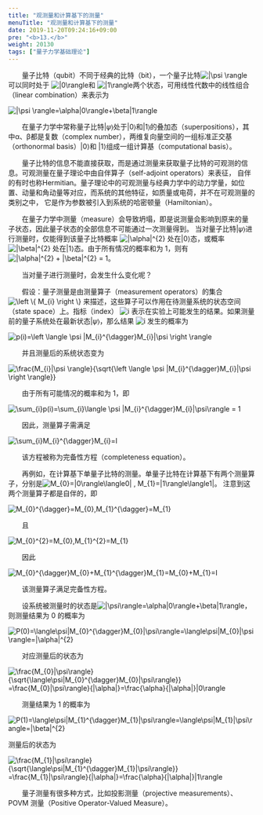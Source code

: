 ```yaml
---
title: "观测量和计算基下的测量"
menuTitle: "观测量和计算基下的测量"
date: 2019-11-20T09:24:16+09:00
pre: "<b>13.</b>"
weight: 20130
tags: ["量子力学基础理论"]
---
```


&emsp;&emsp;量子比特（qubit）不同于经典的比特（bit），一个量子比特<img src="https://latex.codecogs.com/gif.latex?\inline&space;|\psi&space;\rangle" title="|\psi \rangle" style="margin: auto; display: inline;"/>
可以同时处于
<img src="https://latex.codecogs.com/gif.latex?\inline&space;|0\rangle" title="|0\rangle" style="margin: auto; display: inline;"/>和
<img src="https://latex.codecogs.com/gif.latex?\inline&space;|1\rangle" title="|1\rangle" style="margin: auto; display: inline;"/>两个状态，可用线性代数中的线性组合（linear combination）来表示为

<img src="https://latex.codecogs.com/gif.latex?\inline&space;\dpi{150}&space;|\psi&space;\rangle=\alpha|0\rangle&plus;\beta|1\rangle" title="|\psi \rangle=\alpha|0\rangle+\beta|1\rangle" />

&emsp;&emsp;在量子力学中常称量子比特|𝜓⟩处于|0⟩和|1⟩的叠加态（superpositions），其中α、β都是复数（complex number），两维复向量空间的一组标准正交基（orthonormal basis）|0⟩和 |1⟩组成一组计算基（computational basis）。

&emsp;&emsp;量子比特的信息不能直接获取，而是通过测量来获取量子比特的可观测的信息。可观测量在量子理论中由自伴算子（self-adjoint operators）来表征，
自伴的有时也称Hermitian。量子理论中的可观测量与经典力学中的动力学量，如位置、动量和角动量等对应，而系统的其他特征，如质量或电荷，并不在可观测量的类别之中，
它是作为参数被引入到系统的哈密顿量（Hamiltonian）。

&emsp;&emsp;在量子力学中测量（measure）会导致坍塌，即是说测量会影响到原来的量子状态，因此量子状态的全部信息不可能通过一次测量得到。
当对量子比特|𝜓⟩进行测量时，仅能得到该量子比特概率
<img src="https://latex.codecogs.com/gif.latex?\inline&space;|\alpha|^{2}" title="|\alpha|^{2}" style="margin: auto; display: inline;"/>
处在|0⟩态，或概率
<img src="https://latex.codecogs.com/gif.latex?\inline&space;|\beta|^{2}" title="|\beta|^{2}" style="margin: auto; display: inline;"/>
处在|1⟩态。由于所有情况的概率和为 1，则有<img src="https://latex.codecogs.com/gif.latex?\inline&space;|\alpha|^{2}&space;&plus;&space;|\beta|^{2}&space;=&space;1" title="|\alpha|^{2} + |\beta|^{2} = 1" style="margin: auto; display: inline;"/>。

&emsp;&emsp;当对量子进行测量时，会发生什么变化呢？

&emsp;&emsp;假设：量子测量是由测量算子（measurement operators）的集合
<img src="https://latex.codecogs.com/gif.latex?\inline&space;\dpi{120}&space;\left&space;\{&space;M_{i}&space;\right&space;\}" title="\left \{ M_{i} \right \}" style="margin: auto; display: inline;"/>
来描述，这些算子可以作用在待测量系统的状态空间（state space）上。指标（index）
<img src="https://latex.codecogs.com/gif.latex?\inline&space;\dpi{120}&space;i" title="i" style="margin: auto; display: inline;"/>
表示在实验上可能发生的结果。如果测量前的量子系统处在最新状态|𝜓⟩，那么结果
<img src="https://latex.codecogs.com/gif.latex?\inline&space;\dpi{120}&space;i" title="i" style="margin: auto; display: inline;"/>
发生的概率为

<img src="https://latex.codecogs.com/gif.latex?\inline&space;\dpi{150}&space;p(i)=\left&space;\langle&space;\psi&space;|M_{i}^{\dagger}M_{i}|\psi&space;\right&space;\rangle" title="p(i)=\left \langle \psi |M_{i}^{\dagger}M_{i}|\psi \right \rangle" />

&emsp;&emsp;并且测量后的系统状态变为

<img src="https://latex.codecogs.com/gif.latex?\inline&space;\dpi{150}&space;\frac{M_{i}|\psi&space;\rangle}{\sqrt{\left&space;\langle&space;\psi&space;|M_{i}^{\dagger}M_{i}|\psi&space;\right&space;\rangle}}" title="\frac{M_{i}|\psi \rangle}{\sqrt{\left \langle \psi |M_{i}^{\dagger}M_{i}|\psi \right \rangle}}" />

&emsp;&emsp;由于所有可能情况的概率和为 1，即

<img src="https://latex.codecogs.com/gif.latex?\inline&space;\dpi{150}&space;\sum_{i}p(i)=\sum_{i}\langle&space;\psi&space;|M_{i}^{\dagger}M_{i}|\psi\rangle&space;=&space;1" title="\sum_{i}p(i)=\sum_{i}\langle \psi |M_{i}^{\dagger}M_{i}|\psi\rangle = 1" />

&emsp;&emsp;因此，测量算子需满足

<img src="https://latex.codecogs.com/gif.latex?\inline&space;\dpi{150}&space;\sum_{i}M_{i}^{\dagger}M_{i}=I" title="\sum_{i}M_{i}^{\dagger}M_{i}=I" />

&emsp;&emsp;该方程被称为完备性方程（completeness equation）。

&emsp;&emsp;再例如，在计算基下单量子比特的测量。单量子比特在计算基下有两个测量算子，分别是<img src="https://latex.codecogs.com/gif.latex?\inline&space;\dpi{120}&space;M_{0}=|0\rangle\langle0|&space;,&space;M_{1}=|1\rangle\langle1|" title="M_{0}=|0\rangle\langle0| , M_{1}=|1\rangle\langle1|" />。
注意到这两个测量算子都是自伴的，即

<img src="https://latex.codecogs.com/gif.latex?\inline&space;\dpi{150}&space;M_{0}^{\dagger}=M_{0},M_{1}^{\dagger}=M_{1}" title="M_{0}^{\dagger}=M_{0},M_{1}^{\dagger}=M_{1}" />

&emsp;&emsp;且

<img src="https://latex.codecogs.com/gif.latex?\inline&space;\dpi{150}&space;M_{0}^{2}=M_{0},M_{1}^{2}=M_{1}" title="M_{0}^{2}=M_{0},M_{1}^{2}=M_{1}" />

&emsp;&emsp;因此

<img src="https://latex.codecogs.com/gif.latex?\inline&space;\dpi{150}&space;M_{0}^{\dagger}M_{0}&plus;M_{1}^{\dagger}M_{1}=M_{0}&plus;M_{1}=I" title="M_{0}^{\dagger}M_{0}+M_{1}^{\dagger}M_{1}=M_{0}+M_{1}=I" />

&emsp;&emsp;该测量算子满足完备性方程。

&emsp;&emsp;设系统被测量时的状态是<img src="https://latex.codecogs.com/gif.latex?\inline&space;\dpi{120}&space;|\psi\rangle=\alpha|0\rangle&plus;\beta|1\rangle" title="|\psi\rangle=\alpha|0\rangle+\beta|1\rangle" style="margin: auto; display: inline;"/>，
则测量结果为 0 的概率为

<img src="https://latex.codecogs.com/gif.latex?\inline&space;\dpi{150}&space;P(0)=\langle\psi|M_{0}^{\dagger}M_{0}|\psi\rangle=\langle\psi|M_{0}|\psi\rangle=|\alpha|^{2}" title="P(0)=\langle\psi|M_{0}^{\dagger}M_{0}|\psi\rangle=\langle\psi|M_{0}|\psi\rangle=|\alpha|^{2}" />

&emsp;&emsp;对应测量后的状态为

<img src="https://latex.codecogs.com/gif.latex?\inline&space;\dpi{150}&space;\frac{M_{0}|\psi\rangle}{\sqrt{\langle\psi|M_{0}^{\dagger}M_{0}|\psi\rangle}}&space;=\frac{M_{0}|\psi\rangle}{|\alpha|}=\frac{\alpha}{|\alpha|}|0\rangle" title="\frac{M_{0}|\psi\rangle}{\sqrt{\langle\psi|M_{0}^{\dagger}M_{0}|\psi\rangle}} =\frac{M_{0}|\psi\rangle}{|\alpha|}=\frac{\alpha}{|\alpha|}|0\rangle" />

&emsp;&emsp;测量结果为 1 的概率为

<img src="https://latex.codecogs.com/gif.latex?\inline&space;\dpi{150}&space;P(1)=\langle\psi|M_{1}^{\dagger}M_{1}|\psi\rangle=\langle\psi|M_{1}|\psi\rangle=|\beta|^{2}" title="P(1)=\langle\psi|M_{1}^{\dagger}M_{1}|\psi\rangle=\langle\psi|M_{1}|\psi\rangle=|\beta|^{2}" />

测量后的状态为

<img src="https://latex.codecogs.com/gif.latex?\inline&space;\dpi{150}&space;\frac{M_{1}|\psi\rangle}{\sqrt{\langle\psi|M_{1}^{\dagger}M_{1}|\psi\rangle}}&space;=\frac{M_{1}|\psi\rangle}{|\alpha|}=\frac{\alpha}{|\alpha|}|1\rangle" title="\frac{M_{1}|\psi\rangle}{\sqrt{\langle\psi|M_{1}^{\dagger}M_{1}|\psi\rangle}} =\frac{M_{1}|\psi\rangle}{|\alpha|}=\frac{\alpha}{|\alpha|}|1\rangle" />

&emsp;&emsp;量子测量有很多种方式，比如投影测量（projective measurements）、POVM 测量（Positive Operator-Valued Measure）。